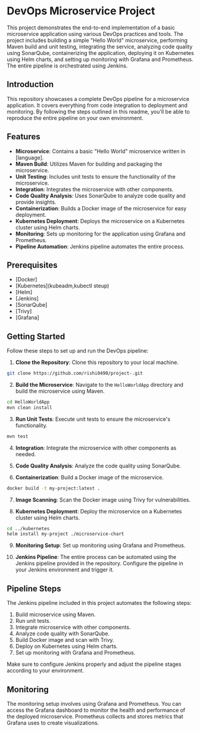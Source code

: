  # DevOps Microservice Project
This project demonstrates the end-to-end implementation of a basic microservice application using various DevOps practices and tools. The project includes building a simple "Hello World" microservice, performing Maven build and unit testing, integrating the service, analyzing code quality using SonarQube, containerizing the application, deploying it on Kubernetes using Helm charts, and setting up monitoring with Grafana and Prometheus. The entire pipeline is orchestrated using Jenkins.

## Introduction

This repository showcases a complete DevOps pipeline for a microservice application. It covers everything from code integration to deployment and monitoring. By following the steps outlined in this readme, you'll be able to reproduce the entire pipeline on your own environment.

## Features

- **Microservice**: Contains a basic "Hello World" microservice written in [language].
- **Maven Build**: Utilizes Maven for building and packaging the microservice.
- **Unit Testing**: Includes unit tests to ensure the functionality of the microservice.
- **Integration**: Integrates the microservice with other components.
- **Code Quality Analysis**: Uses SonarQube to analyze code quality and provide insights.
- **Containerization**: Builds a Docker image of the microservice for easy deployment.
- **Kubernetes Deployment**: Deploys the microservice on a Kubernetes cluster using Helm charts.
- **Monitoring**: Sets up monitoring for the application using Grafana and Prometheus.
- **Pipeline Automation**: Jenkins pipeline automates the entire process.

## Prerequisites

- [Docker]
- [Kubernetes](kubeadm,kubectl steup)
- [Helm]
- [Jenkins]
- [SonarQube]
- [Trivy]
- [Grafana]

## Getting Started

Follow these steps to set up and run the DevOps pipeline:

1. **Clone the Repository**: Clone this repository to your local machine.

```bash
git clone https://github.com/rishi0490/project-.git
```

2. **Build the Microservice**: Navigate to the `HelloWorldApp` directory and build the microservice using Maven.

```bash
cd HelloWorldApp
mvn clean install
```

3. **Run Unit Tests**: Execute unit tests to ensure the microservice's functionality.

```bash
mvn test
```

4. **Integration**: Integrate the microservice with other components as needed.

5. **Code Quality Analysis**: Analyze the code quality using SonarQube.

6. **Containerization**: Build a Docker image of the microservice.

   

```bash
docker build -t my-project:latest .
```

7. **Image Scanning**: Scan the Docker image using Trivy for vulnerabilities.

8. **Kubernetes Deployment**: Deploy the microservice on a Kubernetes cluster using Helm charts.

```bash
cd ../kubernetes
helm install my-project ./microservice-chart
```

9. **Monitoring Setup**: Set up monitoring using Grafana and Prometheus.

10. **Jenkins Pipeline**: The entire process can be automated using the Jenkins pipeline provided in the repository. Configure the pipeline in your Jenkins environment and trigger it.

## ****Pipeline Steps****

The Jenkins pipeline included in this project automates the following steps:

1. Build microservice using Maven.
2. Run unit tests.
3. Integrate microservice with other components.
4. Analyze code quality with SonarQube.
5. Build Docker image and scan with Trivy.
6. Deploy on Kubernetes using Helm charts.
7. Set up monitoring with Grafana and Prometheus.

Make sure to configure Jenkins properly and adjust the pipeline stages according to your environment.

## **Monitoring**

The monitoring setup involves using Grafana and Prometheus. You can access the Grafana dashboard to monitor the health and performance of the deployed microservice. Prometheus collects and stores metrics that Grafana uses to create visualizations.
